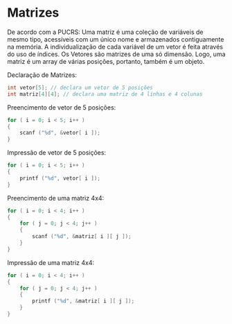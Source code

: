 # Matrizes

De acordo com a PUCRS: Uma matriz é uma coleção de variáveis de mesmo tipo, acessíveis com um único nome e armazenados contiguamente na memória. A individualização de cada variável de um vetor é feita através do uso de índices. Os Vetores são matrizes de uma só dimensão.
Logo, uma matriz é um array de várias posições, portanto, também é um objeto.

Declaração de Matrizes:

```c
int vetor[5]; // declara um vetor de 5 posições
int matriz[4][4]; // declara uma matriz de 4 linhas e 4 colunas
```
Preencimento de vetor de 5 posições:

```c
for ( i = 0; i < 5; i++ )
{
    scanf ("%d", &vetor[ i ]);
}
```

Impressão de vetor de 5 posições:

```c
for ( i = 0; i < 5; i++ )
{
    printf ("%d", vetor[ i ]);
}
```

Preencimento de uma matriz 4x4:

```c
for ( i = 0; i < 4; i++ )
{
    for ( j = 0; j < 4; j++ )
    {
        scanf ("%d", &matriz[ i ][ j ]);
    }
}
```

Impressão de uma matriz 4x4:

```c
for ( i = 0; i < 4; i++ )
{
    for ( j = 0; j < 4; j++ )
    {
        printf ("%d", &matriz[ i ][ j ]);
    }
}
```
